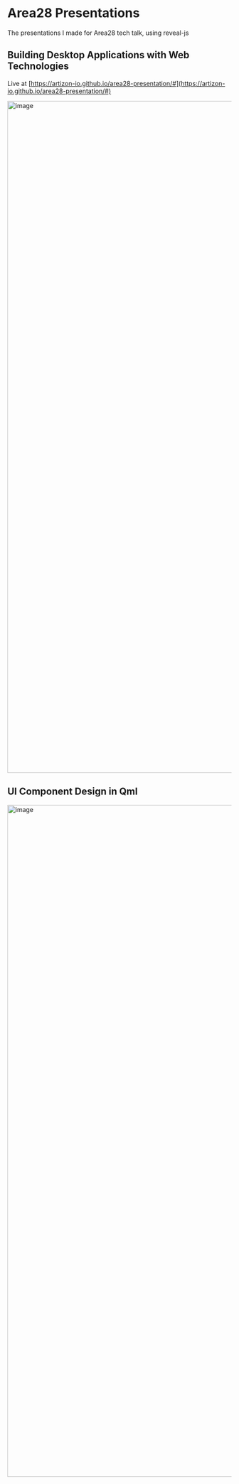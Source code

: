 # Area28 Presentations

The presentations I made for Area28 tech talk, using reveal-js

## Building Desktop Applications with Web Technologies

Live at [https://artizon-io.github.io/area28-presentation/#](https://artizon-io.github.io/area28-presentation/#)

<img width="1512" alt="image" src="https://user-images.githubusercontent.com/86842365/205448383-b5720755-0aa6-4caa-a914-5ea2bf69a6a7.png">

## UI Component Design in Qml

<img width="1512" alt="image" src="https://user-images.githubusercontent.com/86842365/205448393-dc337fdd-13fd-4648-9bf2-8b23e171ddb9.png">
